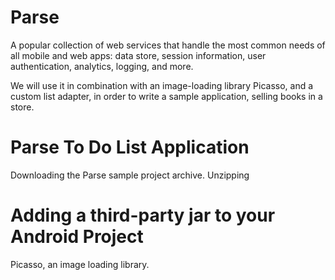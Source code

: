 # Parse

A popular collection of web services that handle the most common needs of all mobile and web apps: data store, session information, user authentication, analytics, logging, and more.

We will use it in combination with an image-loading library Picasso, and a custom list adapter, in order to write a sample application, selling books in a store.

Parse To Do List Application
============================

Downloading the Parse sample project archive.
Unzipping

Adding a third-party jar to your Android Project
===============================================

Picasso, an image loading library.